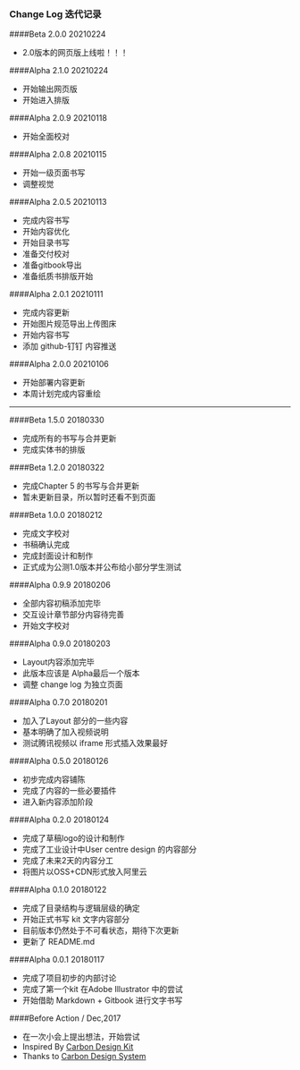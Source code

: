 ### Change Log 迭代记录  


####Beta 2.0.0 20210224
- 2.0版本的网页版上线啦！！！

####Alpha 2.1.0 20210224
- 开始输出网页版  
- 开始进入排版    

####Alpha 2.0.9 20210118
- 开始全面校对  

####Alpha 2.0.8 20210115
- 开始一级页面书写
- 调整视觉  

####Alpha 2.0.5 20210113
- 完成内容书写
- 开始内容优化
- 开始目录书写
- 准备交付校对
- 准备gitbook导出
- 准备纸质书排版开始

####Alpha 2.0.1 20210111
- 完成内容更新
- 开始图片规范导出上传图床
- 开始内容书写
- 添加 github-钉钉 内容推送

####Alpha 2.0.0 20210106
- 开始部署内容更新
- 本周计划完成内容重绘  

---

####Beta 1.5.0 20180330
* 完成所有的书写与合并更新
* 完成实体书的排版

####Beta 1.2.0 20180322
* 完成Chapter 5 的书写与合并更新
* 暂未更新目录，所以暂时还看不到页面

####Beta 1.0.0 20180212
* 完成文字校对
* 书稿确认完成
* 完成封面设计和制作
* 正式成为公测1.0版本并公布给小部分学生测试


####Alpha 0.9.9 20180206
* 全部内容初稿添加完毕
* 交互设计章节部分内容待完善
* 开始文字校对


####Alpha 0.9.0 20180203
* Layout内容添加完毕
* 此版本应该是 Alpha最后一个版本
* 调整 change log 为独立页面


####Alpha 0.7.0 20180201
* 加入了Layout 部分的一些内容
* 基本明确了加入视频说明
* 测试腾讯视频以 iframe 形式插入效果最好

####Alpha 0.5.0 20180126
* 初步完成内容铺陈
* 完成了内容的一些必要插件
* 进入新内容添加阶段

####Alpha 0.2.0 20180124
* 完成了草稿logo的设计和制作
* 完成了工业设计中User centre design 的内容部分
* 完成了未来2天的内容分工
* 将图片以OSS+CDN形式放入阿里云


####Alpha 0.1.0 20180122
* 完成了目录结构与逻辑层级的确定
* 开始正式书写 kit 文字内容部分
* 目前版本仍然处于不可看状态，期待下次更新
* 更新了 README.md


####Alpha 0.0.1 20180117
* 完成了项目初步的内部讨论
* 完成了第一个kit 在Adobe Illustrator 中的尝试
* 开始借助 Markdown + Gitbook 进行文字书写

####Before Action / Dec,2017
* 在一次小会上提出想法，开始尝试
* Inspired By [Carbon Design Kit](https://github.com/carbon-design-system/carbon-design-kit)
* Thanks to [Carbon Design System](http://carbondesignsystem.com/)
